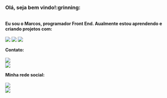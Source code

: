 <h3> Olá, seja bem vindo!:grinning:</h3>
  <br>
  <b>Eu sou o Marcos, programador Front End. Aualmente estou aprendendo e criando projetos com:</b>
  <br>
  <br>
  <img src= "https://img.shields.io/badge/HTML5-E34F26?style=for-the-badge&logo=html5&logoColor=white">
  <img src= "https://img.shields.io/badge/CSS3-1572B6?style=for-the-badge&logo=css3&logoColor=white">
  <img src= "https://img.shields.io/badge/JavaScript-F7DF1E?style=for-the-badge&logo=javascript&logoColor=black">
  
  
<b>Contato:</b>
<br>
<br>
<a href="mailto:marcosvtc7@outlook.com"> <img src= "https://img.shields.io/badge/Gmail-D14836?style=for-the-badge&logo=gmail&logoColor=white"></a>
<br>
<a href="https://web.telegram.org/z/"><img src="https://img.shields.io/badge/Telegram-2CA5E0?style=for-the-badge&logo=telegram&logoColor=white"></a>
  
  <b>Minha rede social:</b>
  <br>
  <br>
  <a href="https://www.linkedin.com/in/marcos-chave-011557212/" target="_blank"> <img src="https://img.shields.io/badge/LinkedIn-0077B5?style=for-the-badge&logo=linkedin&logoColor=white"></a>
  <br>
<a href= "https://www.instagram.com/marcostchave/" target= "_blank"><img src="https://img.shields.io/badge/Instagram-E4405F?style=for-the-badge&logo=instagram&logoColor=white"> </a>
  
